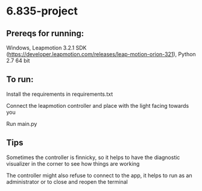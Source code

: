 # 6.835-project

## Prereqs for running: 
Windows, Leapmotion 3.2.1 SDK (https://developer.leapmotion.com/releases/leap-motion-orion-321), Python 2.7 64 bit

## To run:
Install the requirements in requirements.txt

Connect the leapmotion controller and place with the light facing towards you

Run main.py

## Tips
Sometimes the controller is finnicky, so it helps to have the diagnostic visualizer in the corner to see how things are working

The controller might also refuse to connect to the app, it helps to run as an administrator or to close and reopen the terminal
